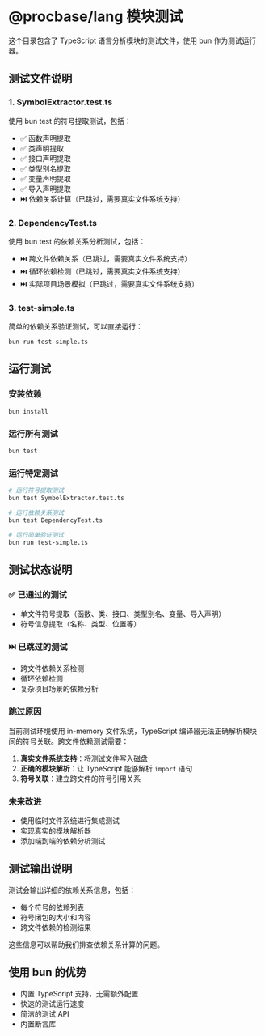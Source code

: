 # @procbase/lang 模块测试

这个目录包含了 TypeScript 语言分析模块的测试文件，使用 bun 作为测试运行器。

## 测试文件说明

### 1. SymbolExtractor.test.ts
使用 bun test 的符号提取测试，包括：
- ✅ 函数声明提取
- ✅ 类声明提取
- ✅ 接口声明提取
- ✅ 类型别名提取
- ✅ 变量声明提取
- ✅ 导入声明提取
- ⏭️ 依赖关系计算（已跳过，需要真实文件系统支持）

### 2. DependencyTest.ts
使用 bun test 的依赖关系分析测试，包括：
- ⏭️ 跨文件依赖关系（已跳过，需要真实文件系统支持）
- ⏭️ 循环依赖检测（已跳过，需要真实文件系统支持）
- ⏭️ 实际项目场景模拟（已跳过，需要真实文件系统支持）

### 3. test-simple.ts
简单的依赖关系验证测试，可以直接运行：
```bash
bun run test-simple.ts
```

## 运行测试

### 安装依赖
```bash
bun install
```

### 运行所有测试
```bash
bun test
```

### 运行特定测试
```bash
# 运行符号提取测试
bun test SymbolExtractor.test.ts

# 运行依赖关系测试
bun test DependencyTest.ts

# 运行简单验证测试
bun run test-simple.ts
```

## 测试状态说明

### ✅ 已通过的测试
- 单文件符号提取（函数、类、接口、类型别名、变量、导入声明）
- 符号信息提取（名称、类型、位置等）

### ⏭️ 已跳过的测试
- 跨文件依赖关系检测
- 循环依赖检测
- 复杂项目场景的依赖分析

### 跳过原因
当前测试环境使用 in-memory 文件系统，TypeScript 编译器无法正确解析模块间的符号关联。跨文件依赖测试需要：

1. **真实文件系统支持**：将测试文件写入磁盘
2. **正确的模块解析**：让 TypeScript 能够解析 `import` 语句
3. **符号关联**：建立跨文件的符号引用关系

### 未来改进
- 使用临时文件系统进行集成测试
- 实现真实的模块解析器
- 添加端到端的依赖分析测试

## 测试输出说明

测试会输出详细的依赖关系信息，包括：
- 每个符号的依赖列表
- 符号闭包的大小和内容
- 跨文件依赖的检测结果

这些信息可以帮助我们排查依赖关系计算的问题。

## 使用 bun 的优势

- 内置 TypeScript 支持，无需额外配置
- 快速的测试运行速度
- 简洁的测试 API
- 内置断言库 